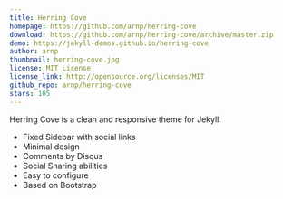 ```yaml
---
title: Herring Cove
homepage: https://github.com/arnp/herring-cove
download: https://github.com/arnp/herring-cove/archive/master.zip
demo: https://jekyll-demos.github.io/herring-cove
author: arnp
thumbnail: herring-cove.jpg
license: MIT License
license_link: http://opensource.org/licenses/MIT
github_repo: arnp/herring-cove
stars: 105
---
```


Herring Cove is a clean and responsive theme for Jekyll.

* Fixed Sidebar with social links
* Minimal design
* Comments by Disqus
* Social Sharing abilities
* Easy to configure
* Based on Bootstrap
